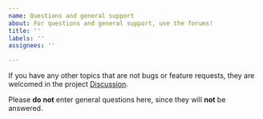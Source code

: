 ```yaml
---
name: Questions and general support
about: For questions and general support, use the forums!
title: ''
labels: ''
assignees: ''

---
```


If you have any other topics that are not bugs or feature requests,
they are welcomed in the project
[Discussion](https://github.com/micro-os-plus/sifive-templates-xpack/discussions/).

Please **do not** enter general questions here, since they will **not**
be answered.
